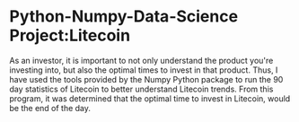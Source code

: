 # Python-Numpy-Data-Science Project:Litecoin

As an investor, it is important to not only understand the product you're investing into, but also the optimal times to invest in that product. Thus, I have used the tools provided by the Numpy Python package to run the 90 day statistics of Litecoin to better understand Litecoin trends. From this program, it was determined that the optimal time to invest in Litecoin, would be the end of the day. 
